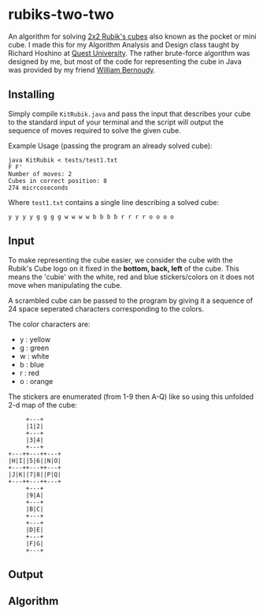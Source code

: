 # rubiks-two-two
An algorithm for solving [2x2 Rubik's cubes][rubiks] also known as the pocket or mini cube. I made this for my Algorithm Analysis and Design class taught by Richard Hoshino at [Quest University][quest]. The rather brute-force algorithm was designed by me, but most of the code for representing the cube in Java was provided by my friend [William Bernoudy][will].

## Installing
Simply compile `KitRubik.java` and pass the input that describes your cube to the standard input of your terminal and the script will output the sequence of moves required to solve the given cube.

Example Usage (passing the program an already solved cube):

```
java KitRubik < tests/test1.txt 
F F' 
Number of moves: 2
Cubes in correct position: 8
274 micrcoseconds
```

Where `test1.txt` contains a single line describing a solved cube:
```
y y y y g g g g w w w w b b b b r r r r o o o o
```

## Input
To make representing the cube easier,  we consider the cube with the Rubik's Cube logo on it fixed in the **bottom, back, left** of the cube. This means the 'cubie' with the white, red and blue stickers/colors on it does not move when manipulating the cube.

A scrambled cube can be passed to the program by giving it a sequence of 24 space seperated characters corresponding to the colors. 

The color characters are:

- y : yellow
- g : green
- w : white
- b : blue
- r : red
- o : orange

The stickers are enumerated (from 1-9 then A-Q) like so using this unfolded 2-d map of the cube:
```
     +---+
     |1|2|
     +---+
     |3|4|
     +---+
+---++---++---+
|H|I||5|6||N|O|
+---++---++---+
|J|K||7|8||P|Q|
+---++---++---+
     +---+
     |9|A|
     +---+
     |B|C|
     +---+
     +---+
     |D|E|
     +---+
     |F|G|
     +---+
```

## Output

## Algorithm


[rubiks]:https://www.rubiks.com/store/cubes/rubiks-2x2
[quest]:www.questu.ca
[will]:https://www.williambernoudy.com/
